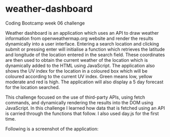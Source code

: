 # weather-dashboard
Coding Bootcamp week 06 challenge

Weather dashboard is an application which uses an API to draw weather information from openweathermap.org website and render the results dynamically into a user interface. Entering a search location and clicking submit or pressing enter will initialise a function which retrieves the latitude and longitude of the location entered in the search field. These coordinates are then used to obtain the current weather of the location which is dynamically added to the HTML using JavaScript. The application also shows the UV index for the location in a coloured box which will be coloured according to the current UV index. Green means low, yellow moderate and red is high. The application will also display a 5 day forecast for the location searched.

This challenge focused on the use of third-party APIs, using fetch commands, and dynamically rendering the results into the DOM using JavaScript. In this challenge I learned how data that is fetched using an API is carried through the functions that follow. I also used day.js for the first time.

Following is a screenshot of the application: